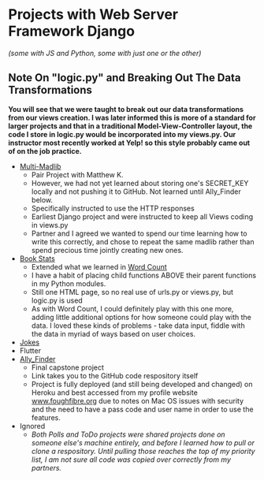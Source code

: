 # Projects with Web Server Framework Django
*(some with JS and Python, some with just one or the other)*

## Note On "logic.py" and Breaking Out The Data Transformations
**You will see that we were taught to break out our data transformations from our views creation.  I was later informed this is more of a standard for larger projects and that in a traditional Model-View-Controller layout, the code I store in logic.py would be incorporated into my views.py.  Our instructor most recently worked at Yelp! so this style probably came out of on the job practice.**

* [Multi-Madlib](multi_madlib)
  * Pair Project with Matthew K.
  * However, we had not yet learned about storing one's SECRET_KEY locally and not pushing it to GitHub.  Not learned until Ally_Finder below.
  * Specifically instructed to use the HTTP responses
  * Earliest Django project and were instructed to keep all Views coding in views.py
  * Partner and I agreed we wanted to spend our time learning how to write this correctly, and chose to repeat the same madlib rather than spend precious time jointly creating new ones.
* [Book Stats](book_stats.py)
  * Extended what we learned in [Word Count](early_python/word_count.py)
  * I have a habit of placing child functions ABOVE their parent functions in my Python modules.  
  * Still one HTML page, so no real use of urls.py or views.py, but logic.py is used
  * As with Word Count, I could definitely play with this one more, adding little additional options for how someone could play with the data.  I loved these kinds of problems - take data input, fiddle with the data in myriad of ways based on user choices.
* [Jokes](jokes.py)
* Flutter
* [Ally_Finder](https://github.com/shedwyn/bias-tracker)
  * Final capstone project
  * Link takes you to the GitHub code respository itself
  * Project is fully deployed (and still being developed and changed) on Heroku and best accessed from my profile website www.foughfibre.org due to notes on Mac OS issues with security and the need to have a pass code and user name in order to use the features.
* Ignored
  * *Both Polls and ToDo projects were shared projects done on someone else's
  machine entirely, and before I learned how to pull or clone a respository.
  Until pulling those reaches the top of my priority list, I am not sure all
  code was copied over correctly from my partners.*
